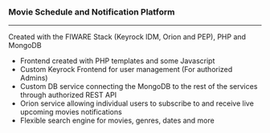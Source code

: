 ### Movie Schedule and Notification Platform
---
Created with the FIWARE Stack (Keyrock IDM, Orion and PEP), PHP and MongoDB
* Frontend created with PHP templates and some Javascript
* Custom Keyrock Frontend for user management (For authorized Admins)
* Custom DB service connecting the MongoDB to the rest of the services through authorized REST API
* Orion service allowing individual users to subscribe to and receive live upcoming movies notifications
* Flexible search engine for movies, genres, dates and more
